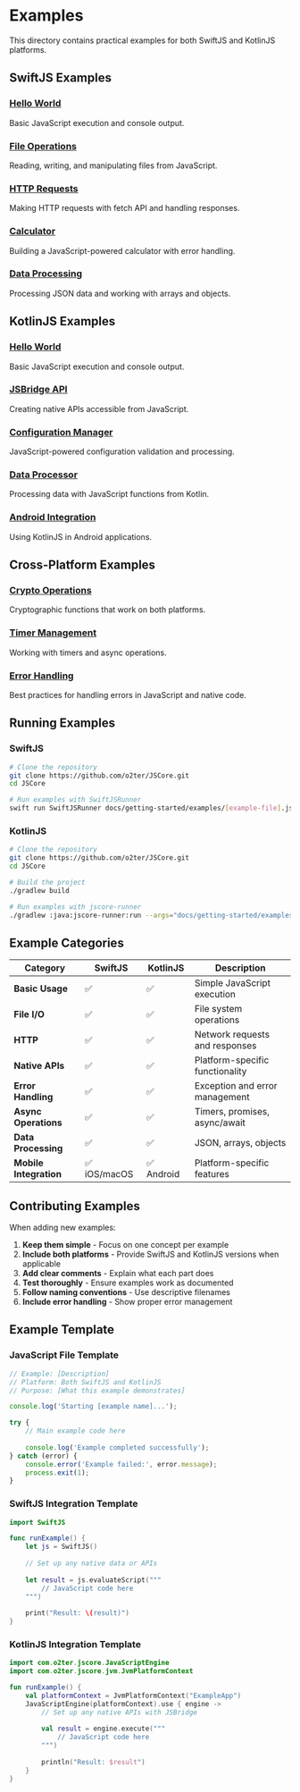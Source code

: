 # Examples

This directory contains practical examples for both SwiftJS and KotlinJS platforms.

## SwiftJS Examples

### [Hello World](swift-hello-world.md)
Basic JavaScript execution and console output.

### [File Operations](swift-file-operations.md)
Reading, writing, and manipulating files from JavaScript.

### [HTTP Requests](swift-http-requests.md)
Making HTTP requests with fetch API and handling responses.

### [Calculator](swift-calculator.md)
Building a JavaScript-powered calculator with error handling.

### [Data Processing](swift-data-processing.md)
Processing JSON data and working with arrays and objects.

## KotlinJS Examples

### [Hello World](kotlin-hello-world.md)
Basic JavaScript execution and console output.

### [JSBridge API](kotlin-jsbridge-api.md)
Creating native APIs accessible from JavaScript.

### [Configuration Manager](kotlin-config-manager.md)
JavaScript-powered configuration validation and processing.

### [Data Processor](kotlin-data-processor.md)
Processing data with JavaScript functions from Kotlin.

### [Android Integration](kotlin-android-integration.md)
Using KotlinJS in Android applications.

## Cross-Platform Examples

### [Crypto Operations](crypto-operations.md)
Cryptographic functions that work on both platforms.

### [Timer Management](timer-management.md)
Working with timers and async operations.

### [Error Handling](error-handling.md)
Best practices for handling errors in JavaScript and native code.

## Running Examples

### SwiftJS
```bash
# Clone the repository
git clone https://github.com/o2ter/JSCore.git
cd JSCore

# Run examples with SwiftJSRunner
swift run SwiftJSRunner docs/getting-started/examples/[example-file].js
```

### KotlinJS
```bash
# Clone the repository
git clone https://github.com/o2ter/JSCore.git
cd JSCore

# Build the project
./gradlew build

# Run examples with jscore-runner
./gradlew :java:jscore-runner:run --args="docs/getting-started/examples/[example-file].js"
```

## Example Categories

| Category | SwiftJS | KotlinJS | Description |
|----------|---------|----------|-------------|
| **Basic Usage** | ✅ | ✅ | Simple JavaScript execution |
| **File I/O** | ✅ | ✅ | File system operations |
| **HTTP** | ✅ | ✅ | Network requests and responses |
| **Native APIs** | ✅ | ✅ | Platform-specific functionality |
| **Error Handling** | ✅ | ✅ | Exception and error management |
| **Async Operations** | ✅ | ✅ | Timers, promises, async/await |
| **Data Processing** | ✅ | ✅ | JSON, arrays, objects |
| **Mobile Integration** | ✅ iOS/macOS | ✅ Android | Platform-specific features |

## Contributing Examples

When adding new examples:

1. **Keep them simple** - Focus on one concept per example
2. **Include both platforms** - Provide SwiftJS and KotlinJS versions when applicable
3. **Add clear comments** - Explain what each part does
4. **Test thoroughly** - Ensure examples work as documented
5. **Follow naming conventions** - Use descriptive filenames
6. **Include error handling** - Show proper error management

## Example Template

### JavaScript File Template
```javascript
// Example: [Description]
// Platform: Both SwiftJS and KotlinJS
// Purpose: [What this example demonstrates]

console.log('Starting [example name]...');

try {
    // Main example code here
    
    console.log('Example completed successfully');
} catch (error) {
    console.error('Example failed:', error.message);
    process.exit(1);
}
```

### SwiftJS Integration Template
```swift
import SwiftJS

func runExample() {
    let js = SwiftJS()
    
    // Set up any native data or APIs
    
    let result = js.evaluateScript("""
        // JavaScript code here
    """)
    
    print("Result: \(result)")
}
```

### KotlinJS Integration Template
```kotlin
import com.o2ter.jscore.JavaScriptEngine
import com.o2ter.jscore.jvm.JvmPlatformContext

fun runExample() {
    val platformContext = JvmPlatformContext("ExampleApp")
    JavaScriptEngine(platformContext).use { engine ->
        // Set up any native APIs with JSBridge
        
        val result = engine.execute("""
            // JavaScript code here
        """)
        
        println("Result: $result")
    }
}
```